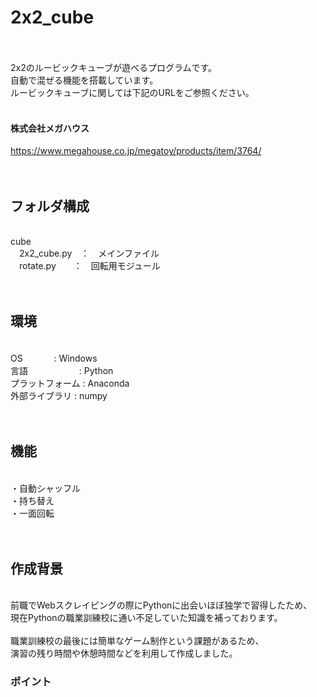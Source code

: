 # 2x2_cube
<br>
<br>
2x2のルービックキューブが遊べるプログラムです。<br>
自動で混ぜる機能を搭載しています。<br>
ルービックキューブに関しては下記のURLをご参照ください。<br>
<br>

#### 株式会社メガハウス
https://www.megahouse.co.jp/megatoy/products/item/3764/
<br>
<br>
<br>

## フォルダ構成
<br>
cube<br>
　2x2_cube.py　：　メインファイル<br>
　rotate.py　　：　回転用モジュール<br>
<br>
<br>

## 環境
<br>
OS     　　　      : Windows<br>
言語  　　　 　　  : Python<br>
プラットフォーム   : Anaconda<br>
外部ライブラリ     : numpy<br>
<br>
<br>

## 機能
<br>
・自動シャッフル<br>
・持ち替え<br>
・一面回転<br>
<br>
<br>

## 作成背景
<br>
前職でWebスクレイピングの際にPythonに出会いほぼ独学で習得したため、<br>
現在Pythonの職業訓練校に通い不足していた知識を補っております。<br>
<br>
職業訓練校の最後には簡単なゲーム制作という課題があるため、<br>
演習の残り時間や休憩時間などを利用して作成しました。<br>

### ポイント
